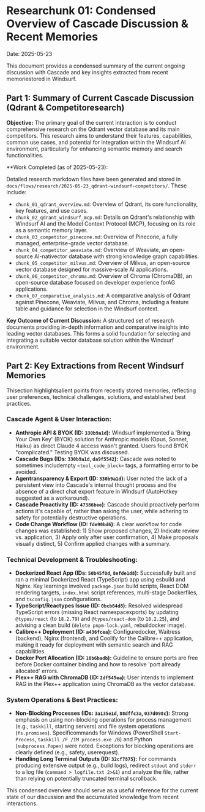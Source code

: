 # Researchunk 01: Condensed Overview of Cascade Discussion & Recent Memories

Date: 2025-05-23

This document provides a condensed summary of the current ongoing discussion with Cascade and key insights extracted from recent memoriestored in Windsurf.

## Part 1: Summary of Current Cascade Discussion (Qdrant & Competitoresearch)

**Objective:** The primary goal of the current interaction is to conduct comprehensive research on the Qdrant vector database and its main competitors. This research aims to understand their features, capabilities, common use cases, and potential for integration within the Windsurf AI environment, particularly for enhancing semantic memory and search functionalities.

**Work Completed (as of 2025-05-23):

Detailed research markdown files have been generated and stored in `docs/flows/research/2025-05-23_qdrant-windsurf-competitors/`. These include:

*   `chunk_01_qdrant_overview.md`: Overview of Qdrant, its core functionality, key features, and use cases.
*   `chunk_02_qdrant_windsurf_mcp.md`: Details on Qdrant's relationship with Windsurf AI and the Model Context Protocol (MCP), focusing on its role as a semantic memory layer.
*   `chunk_03_competitor_pinecone.md`: Overview of Pinecone, a fully managed, enterprise-grade vector database.
*   `chunk_04_competitor_weaviate.md`: Overview of Weaviate, an open-source AI-nativector database with strong knowledge graph capabilities.
*   `chunk_05_competitor_milvus.md`: Overview of Milvus, an open-source vector database designed for massive-scale AI applications.
*   `chunk_06_competitor_chroma.md`: Overview of Chroma (ChromaDB), an open-source database focused on developer experience forAG applications.
*   `chunk_07_comparative_analysis.md`: A comparative analysis of Qdrant against Pinecone, Weaviate, Milvus, and Chroma, including a feature table and guidance for selection in the Windsurf context.

**Key Outcome of Current Discussion:** A structured set of research documents providing in-depth information and comparative insights into leading vector databases. This forms a solid foundation for selecting and integrating a suitable vector database solution within the Windsurf environment.

## Part 2: Key Extractions from Recent Windsurf Memories

Thisection highlightsalient points from recently stored memories, reflecting user preferences, technical challenges, solutions, and established best practices.

### Cascade Agent & User Interaction:

*   **Anthropic API & BYOK (ID: `330b9a1d`):** Windsurf implemented a 'Bring Your Own Key' (BYOK) solution for Anthropic models (Opus, Sonnet, Haiku) as direct Claude 4 access wasn't granted. Users found BYOK "complicated." Testing BYOK was discussed.
*   **Cascade Bugs (IDs: `330b9a1d`, `da9f5542`):** Cascade was noted to sometimes includempty `<tool_code_block>` tags, a formatting error to be avoided.
*   **Agentransparency & Export (ID: `330b9a1d`):** User noted the lack of a persistent view into Cascade's internal thought process and the absence of a direct chat export feature in Windsurf (AutoHotkey suggested as a workaround).
*   **Cascade Proactivity (ID: `47386bee`):** Cascade should proactively perform actions it's capable of, rather than asking the user, while adhering to safety for potentially destructive operations.
*   **Code Change Workflow (ID: `fde90bd6`):** A clear workflow for code changes was established: 1) Show proposed changes, 2) Indicate review vs. application, 3) Apply only after user confirmation, 4) Make proposals visually distinct, 5) Confirm applied changes with a summary.

### Technical Development & Troubleshooting:

*   **Dockerized React App (IDs: `50b45f0d`, `8efde1d8`):** Successfully built and ran a minimal Dockerized React (TypeScript) app using esbuild and Nginx. Key learnings involved `package.json` build scripts, React DOM rendering targets, `index.html` script references, multi-stage Dockerfiles, and `tsconfig.json` configurations.
*   **TypeScript/Reactypes Issue (ID: `0bcb64d8`):** Resolved widespread TypeScript errors (missing React namespacexports) by updating `@types/react` (to `18.2.79`) and `@types/react-dom` (to `18.2.25`), and advising a clean build (`delete pnpm-lock.yaml`, rebuildocker image).
*   **Calibre++ Deployment (ID: `a436fcea`):** Configuredocker, Waitress (backend), Nginx (frontend), and Coolify for the Calibre++ application, making it ready for deployment with semantic search and RAG capabilities.
*   **Docker Port Allocation (ID: `10b6badb`):** Guideline to ensure ports are free before Docker container binding and how to resolve 'port already allocated' errors.
*   **Plex++ RAG with ChromaDB (ID: `2df545ea`):** User intends to implement RAG in the Plex++ application using ChromaDB as the vector database.

### System Operations & Best Practices:

*   **Non-Blocking Processes (IDs: `3a135e1d`, `88dffc3a`, `037d098c`):** Strong emphasis on using non-blocking operations for process management (e.g., `taskkill`, starting servers) and file system operations (`fs.promises`). Specificommands for Windows (PowerShell `Start-Process`, `taskkill /F /IM process.exe /B`) and Python (`subprocess.Popen`) were noted. Exceptions for blocking operations are clearly defined (e.g., safety, userequest).
*   **Handling Long Terminal Outputs (ID: `32cf7875`):** For commands producing extensive output (e.g., build logs), redirect `stdout` and `stderr` to a log file (`command > logfile.txt 2>&1`) and analyze the file, rather than relying on potentially truncated terminal scrollback.

This condensed overview should serve as a useful reference for the current state of our discussion and the accumulated knowledge from recent interactions.
